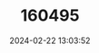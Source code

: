 ---
title: "160495"
category: "Battus ingenuus"
draft: false
date: 2024-02-22 13:03:52
languages:
  English: ["Dyar's Swallowtail", "Confused Swallowtail"]
---